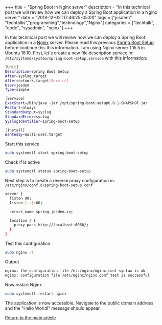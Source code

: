 +++
title =  "Spring Boot in Nginx server"
description = "In this technical post we will review how we can deploy a Spring Boot application in a Nginx server"
date = "2018-12-02T17:46:25-05:00"
tags = ["josdem", "techtalks","programming","technology","Nginx"]
categories = ["techtalk", "code", "sysadmin", "nginx"]
+++

In this technical post we will review how we can deploy a Spring Boot application in a [Nginx](https://www.nginx.com/) server. Please read this previous [Spring Boot Setup](/techtalk/spring/spring_boot) before continue this this information. I am using Nginx server 1.15.5 in Ubuntu 18.10. First, let's create a new file description service in: `/etc/systemd/system/spring-boot-setup.service` with this information:

```bash
[Unit]
Description=Spring Boot Setup
After=syslog.target
After=network.target[Service]
User=josdem
Type=simple

[Service]
ExecStart=/bin/java -jar /opt/spring-boot-setup0.0.1-SNAPSHOT.jar
Restart=always
StandardOutput=syslog
StandardError=syslog
SyslogIdentifier=spring-boot-setup

[Install]
WantedBy=multi-user.target
```

Start this service

```bash
sudo systemctl start spring-boot-setup
```

Check if is active

```bash
sudo systemctl status spring-boot-setup
```

Next step is to create a reverse proxy configuration in: `/etc/nginx/conf.d/spring-boot-setup.conf`

```bash
server {
  listen 80;
  listen [::]:80;

  server_name spring.josdem.io;

  location / {
    proxy_pass http://localhost:8080/;
  }
}
```

Test this configuration

```bash
sudo nginx -t
```

Output

```bash
nginx: the configuration file /etc/nginx/nginx.conf syntax is ok
nginx: configuration file /etc/nginx/nginx.conf test is successful
```

Now restart Nginx

```bash
sudo systemctl restart nginx
```

The application is now accessible. Navigate to the public domain address and the "Hello World!" message should appear.


[Return to the main article](/techtalk/sysadmin)
